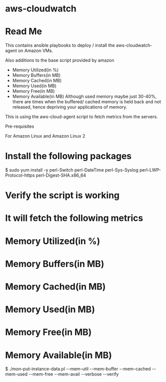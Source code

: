 # aws-cloudwatch
# Read Me

This contains ansible playbooks to deploy / install the aws-cloudwatch-agent on Amazon VMs.

Also additions to the base script provided by amazon
- Memory Utilized(in %)
- Memory Buffers(in MB)
- Memory Cached(in MB)
- Memory Used(in MB)
- Memory Free(in MB)
- Memory Available(in MB)
Although used memory maybe just 30-40%, there are times when the buffered/ cached memory is held back and not released, hence depriving your applications of memory.


This is using the aws-cloud-agent script  to fetch metrics from the servers.

Pre-requisites

For Amazon Linux and Amazon Linux 2
# Install the following packages
$ sudo yum install -y perl-Switch perl-DateTime perl-Sys-Syslog perl-LWP-Protocol-https perl-Digest-SHA.x86_64

# Verify the script is working
# It will fetch the following metrics
# Memory Utilized(in %)
# Memory Buffers(in MB)
# Memory Cached(in MB)
# Memory Used(in MB)
# Memory Free(in MB)
# Memory Available(in MB)
$ ./mon-put-instance-data.pl --mem-util --mem-buffer --mem-cached --mem-used --mem-free --mem-avail --verbose --verify
